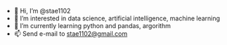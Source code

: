 - 👋 Hi, I’m @stae1102
- 👀 I’m interested in data science, artificial intelligence, machine learning
- 🌱 I’m currently learning python and pandas, argorithm
- 📫 Send e-mail to stae1102@gmail.com

<!---
stae1102/stae1102 is a ✨ special ✨ repository because its `README.md` (this file) appears on your GitHub profile.
You can click the Preview link to take a look at your changes.
--->

